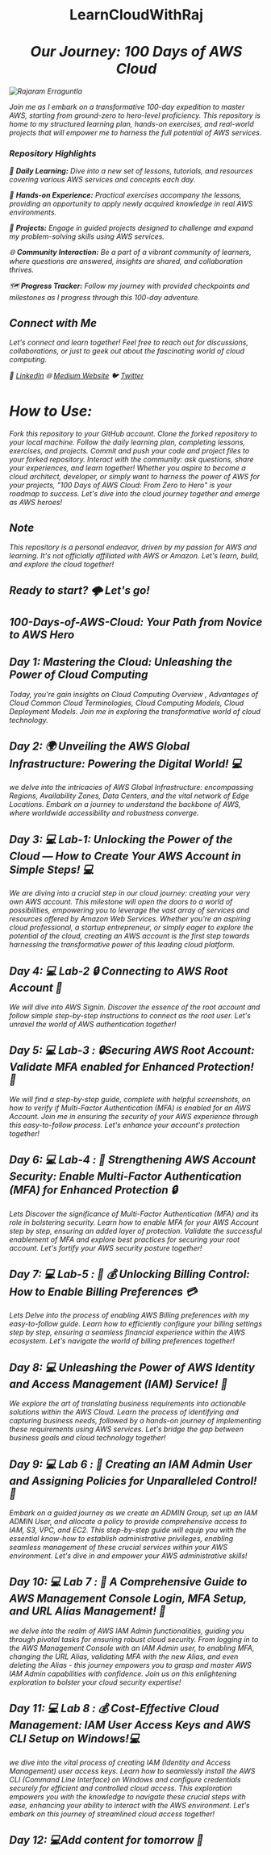 <p align="center">
  <h1 align="center"?<em> LearnCloudWithRaj<em></h1>
    <h1 align="center"?<em> Our Journey: 100 Days of AWS Cloud<em></h1>
  <img src="https://github.com/iamrajaram1/iamrajaram1/blob/main/developerguy.gif" alt="Rajaram Erraguntla">
</p>


Join me as I embark on a transformative 100-day expedition to master AWS, starting from ground-zero to hero-level proficiency. This repository is home to my structured learning plan, hands-on exercises, and real-world projects that will empower me to harness the full potential of AWS services.


### Repository Highlights


📖 **Daily Learning:** Dive into a new set of lessons, tutorials, and resources covering various AWS services and concepts each day.

🔧 **Hands-on Experience:** Practical exercises accompany the lessons, providing an opportunity to apply newly acquired knowledge in real AWS environments.

🚀 **Projects:** Engage in guided projects designed to challenge and expand my problem-solving skills using AWS services.

🌐 **Community Interaction:** Be a part of a vibrant community of learners, where questions are answered, insights are shared, and collaboration thrives.

🗺️ **Progress Tracker:** Follow my journey with provided checkpoints and milestones as I progress through this 100-day adventure.

## Connect with Me

Let's connect and learn together! Feel free to reach out for discussions, collaborations, or just to geek out about the fascinating world of cloud computing.

💼 [LinkedIn](https://www.linkedin.com/in/iamrajaram1)
🌐 [Medium Website](https://iamrajaram1.medium.com/)
🐦 [Twitter](https://twitter.com/iamrajaram1)

# How to Use:
Fork this repository to your GitHub account.
Clone the forked repository to your local machine.
Follow the daily learning plan, completing lessons, exercises, and projects.
Commit and push your code and project files to your forked repository.
Interact with the community: ask questions, share your experiences, and learn together!
Whether you aspire to become a cloud architect, developer, or simply want to harness the power of AWS for your projects, "100 Days of AWS Cloud: From Zero to Hero" is your roadmap to success. Let's dive into the cloud journey together and emerge as AWS heroes!

## Note

This repository is a personal endeavor, driven by my passion for AWS and learning. It's not officially affiliated with AWS or Amazon. Let's learn, build, and explore the cloud together!

## _Ready to start? 🌩️ Let's go!_


## **100-Days-of-AWS-Cloud: Your Path from Novice to AWS Hero**


## Day 1: Mastering the Cloud: Unleashing the Power of Cloud Computing

Today, you're gain insights on Cloud Computing Overview , Advantages of Cloud Common Cloud Terminologies, Cloud Computing Models, Cloud Deployment Models. Join me in exploring the transformative world of cloud technology. 


## Day 2: 🌍 Unveiling the AWS Global Infrastructure: Powering the Digital World! 💻

we delve into the intricacies of AWS Global Infrastructure: encompassing Regions, Availability Zones, Data Centers, and the vital network of Edge Locations. Embark on a journey to understand the backbone of AWS, where worldwide accessibility and robustness converge.

## Day 3: 💻 Lab-1: Unlocking the Power of the Cloud — How to Create Your AWS Account in Simple Steps! 💻

We are diving into a crucial step in our cloud journey: creating your very own AWS account. This milestone will open the doors to a world of possibilities, empowering you to leverage the vast array of services and resources offered by Amazon Web Services. Whether you’re an aspiring cloud professional, a startup entrepreneur, or simply eager to explore the potential of the cloud, creating an AWS account is the first step towards harnessing the transformative power of this leading cloud platform. 

## Day 4: 💻 Lab-2 🔒 Connecting to AWS Root Account 💪

We will dive into AWS Signin. Discover the essence of the root account and follow simple step-by-step instructions to connect as the root user. Let's unravel the world of AWS authentication together!

## Day 5: 💻 Lab-3 : 🔒Securing AWS Root Account: Validate MFA enabled for Enhanced Protection! 💪

We will find a step-by-step guide, complete with helpful screenshots, on how to verify if Multi-Factor Authentication (MFA) is enabled for an AWS Account. Join me in ensuring the security of your AWS experience through this easy-to-follow process. Let's enhance your account's protection together!

## Day 6: 💻 Lab-4 : 💪 Strengthening AWS Account Security: Enable Multi-Factor Authentication (MFA) for Enhanced Protection 🔒

Lets Discover the significance of Multi-Factor Authentication (MFA) and its role in bolstering security. Learn how to enable MFA for your AWS Account step by step, ensuring an added layer of protection. Validate the successful enablement of MFA and explore best practices for securing your root account. Let's fortify your AWS security posture together!

## Day 7: 💻 Lab-5 : 🔑 💰 Unlocking Billing Control: How to Enable Billing Preferences 💳

Lets Delve into the process of enabling AWS Billing preferences with my easy-to-follow guide. Learn how to efficiently configure your billing settings step by step, ensuring a seamless financial experience within the AWS ecosystem. Let's navigate the world of billing preferences together!

## Day 8: 💻 Unleashing the Power of AWS Identity and Access Management (IAM) Service! 💪

We explore the art of translating business requirements into actionable solutions within the AWS Cloud. Learn the process of identifying and capturing business needs, followed by a hands-on journey of implementing these requirements using AWS services. Let's bridge the gap between business goals and cloud technology together!

## Day 9: 💻 Lab 6 : 🔐 Creating an IAM Admin User and Assigning Policies for Unparalleled Control! 💪

Embark on a guided journey as we create an ADMIN Group, set up an IAM ADMIN User, and allocate a policy to provide comprehensive access to IAM, S3, VPC, and EC2. This step-by-step guide will equip you with the essential know-how to establish administrative privileges, enabling seamless management of these crucial services within your AWS environment. Let's dive in and empower your AWS administrative skills!

## Day 10: 💻 Lab 7 : 🔐 A Comprehensive Guide to AWS Management Console Login, MFA Setup, and URL Alias Management! 💼

we delve into the realm of AWS IAM Admin functionalities, guiding you through pivotal tasks for ensuring robust cloud security. From logging in to the AWS Management Console with an IAM Admin user, to enabling MFA, changing the URL Alias, validating MFA with the new Alias, and even deleting the Alias - this journey empowers you to grasp and master AWS IAM Admin capabilities with confidence. Join us on this enlightening exploration to bolster your cloud security expertise!

## Day 11: 💻 Lab 8 :  💰 Cost-Effective Cloud Management: IAM User Access Keys and AWS CLI Setup on Windows!💻

we dive into the vital process of creating IAM (Identity and Access Management) user access keys. Learn how to seamlessly install the AWS CLI (Command Line Interface) on Windows and configure credentials securely for efficient and controlled cloud access. This exploration empowers you with the knowledge to navigate these crucial steps with ease, enhancing your ability to interact with the AWS environment. Let's embark on this journey of streamlined cloud access together!

## Day 12: 💻Add content for tomorrow 💪
